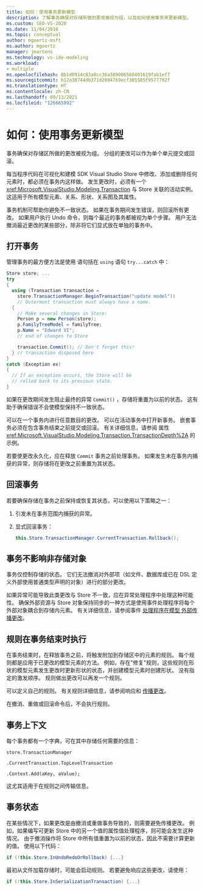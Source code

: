 ```yaml
---
title: 如何：使用事务更新模型
description: 了解事务确保对存储所做的更改被视为组，以及如何使用事务来更新模型。
ms.custom: SEO-VS-2020
ms.date: 11/04/2016
ms.topic: conceptual
author: mgoertz-msft
ms.author: mgoertz
manager: jmartens
ms.technology: vs-ide-modeling
ms.workload:
- multiple
ms.openlocfilehash: 8b1d0914c83a8cc36a389006560401619fab1ef7
ms.sourcegitcommit: b12a38744db371d2894769ecf305585f9577792f
ms.translationtype: HT
ms.contentlocale: zh-CN
ms.lasthandoff: 09/13/2021
ms.locfileid: "126665992"
---
```

# <a name="how-to-use-transactions-to-update-the-model"></a>如何：使用事务更新模型
事务确保对存储区所做的更改被视为组。 分组的更改可以作为单个单元提交或回滚。

 每当程序代码在可视化和建模 SDK Visual Studio Store 中修改、添加或删除任何元素时，都必须在事务内这样做。 发生更改时，必须有一个 <xref:Microsoft.VisualStudio.Modeling.Transaction> 与 Store 关联的活动实例。 这适用于所有模型元素、关系、形状、关系图及其属性。

 事务机制可帮助你避免不一致状态。 如果在事务期间发生错误，则回滚所有更改。 如果用户执行 Undo 命令，则每个最近的事务都被视为单个步骤。 用户无法撤消最近更改的某些部分，除非将它们显式放在单独的事务中。

## <a name="opening-a-transaction"></a>打开事务
 管理事务的最方便方法是使用 语句括在 `using` 语句 `try...catch` 中：

```csharp
Store store; ...
try
{
  using (Transaction transaction =
    store.TransactionManager.BeginTransaction("update model"))
    // Outermost transaction must always have a name.
  {
    // Make several changes in Store:
    Person p = new Person(store);
    p.FamilyTreeModel = familyTree;
    p.Name = "Edward VI";
    // end of changes to Store

    transaction.Commit(); // Don't forget this!
  } // transaction disposed here
}
catch (Exception ex)
{
  // If an exception occurs, the Store will be
  // rolled back to its previous state.
}
```

 如果在更改期间发生阻止最终的异常 `Commit()` ，存储将重置为以前的状态。 这有助于确保错误不会使模型保持不一致状态。

 可以在一个事务内进行任意数目的更改。 可以在活动事务中打开新事务。 嵌套事务必须在包含事务结束之前提交或回滚。 有关详细信息，请参阅 属性 <xref:Microsoft.VisualStudio.Modeling.Transaction.TransactionDepth%2A> 的示例。

 若要使更改永久化，应在释放 `Commit` 事务之前处理事务。 如果发生未在事务内捕获的异常，则存储将在更改之前重置为其状态。

## <a name="rolling-back-a-transaction"></a>回滚事务
 若要确保存储在事务之前保持或恢复其状态，可以使用以下策略之一：

1. 引发未在事务范围内捕获的异常。

2. 显式回滚事务：

    ```csharp
    this.Store.TransactionManager.CurrentTransaction.Rollback();
    ```

## <a name="transactions-do-not-affect-non-store-objects"></a>事务不影响非存储对象
 事务仅控制存储的状态。 它们无法撤消对外部项（如文件、数据库或已在 DSL 定义外部使用普通类型声明的对象）进行的部分更改。

 如果异常可能导致此类更改与 Store 不一致，应在异常处理程序中处理这种可能性。 确保外部资源与 Store 对象保持同步的一种方式是使用事件处理程序将每个外部对象耦合到存储内元素。 有关详细信息，请参阅事件 [处理程序在模型 外部传播更改](../modeling/event-handlers-propagate-changes-outside-the-model.md)。

## <a name="rules-fire-at-the-end-of-a-transaction"></a>规则在事务结束时执行
 在事务结束时，在释放事务之前，将触发附加到存储区中的元素的规则。 每个规则都是应用于已更改的模型元素的方法。 例如，存在"修复"规则，这些规则在形状的模型元素发生更改时更新形状的状态，并创建模型元素时创建形状。 没有指定的激发顺序。 规则做出更改可以再发一个规则。

 可以定义自己的规则。 有关规则详细信息，请参阅响应和 [传播更改](../modeling/responding-to-and-propagating-changes.md)。

 在撤消、重做或回滚命令后，不会执行规则。

## <a name="transaction-context"></a>事务上下文
 每个事务都有一个字典，可在其中存储任何需要的信息：

 `store.TransactionManager`

 `.CurrentTransaction.TopLevelTransaction`

 `.Context.Add(aKey, aValue);`

 这尤其适用于在规则之间传输信息。

## <a name="transaction-state"></a>事务状态
 在某些情况下，如果更改是由撤消或重做事务导致的，则需要避免传播更改。 例如，如果编写可更新 Store 中的另一个值的属性值处理程序，则可能会发生这种情况。 由于撤消操作将 Store 中所有值重置为以前的状态，因此不需要计算更新的值。 使用以下代码：

```csharp
if (!this.Store.InUndoRedoOrRollback) {...}
```

 最初从文件加载存储时，可能会启动规则。 若要避免响应这些更改，请使用：

```csharp
if (!this.Store.InSerializationTransaction) {...}
```
